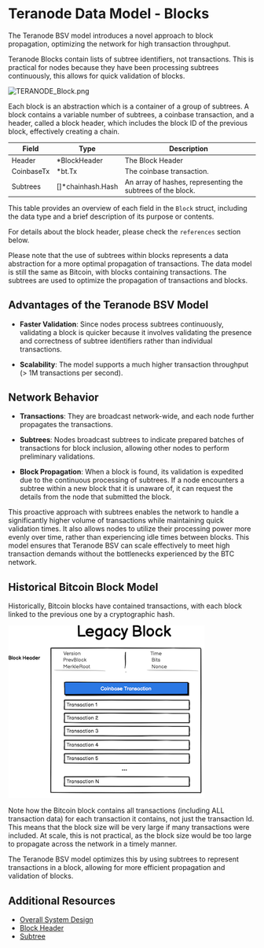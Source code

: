 # Teranode Data Model - Blocks

The Teranode BSV model introduces a novel approach to block propagation, optimizing the network for high transaction throughput.

Teranode Blocks contain lists of subtree identifiers, not transactions. This is practical for nodes because they have been processing subtrees continuously, this allows for quick validation of blocks.

![TERANODE_Block.png](../../architecture/img/TERANODE_Block.png)

Each block is an abstraction which is a container of a group of subtrees. A block contains a variable number of subtrees, a coinbase transaction, and a header, called a block header, which includes the block ID of the previous block, effectively creating a chain.

| Field       | Type                  | Description                                                 |
|-------------|-----------------------|-------------------------------------------------------------|
| Header      | *BlockHeader          | The Block Header                                            |
| CoinbaseTx  | *bt.Tx                | The coinbase transaction.                                   |
| Subtrees    | []*chainhash.Hash     | An array of hashes, representing the subtrees of the block. |

This table provides an overview of each field in the `Block` struct, including the data type and a brief description of its purpose or contents.

For details about the block header, please check the `references` section below.

Please note that the use of subtrees within blocks represents a data abstraction for a more optimal propagation of transactions. The data model is still the same as Bitcoin, with blocks containing transactions. The subtrees are used to optimize the propagation of transactions and blocks.

## Advantages of the Teranode BSV Model

- **Faster Validation**: Since nodes process subtrees continuously, validating a block is quicker because it involves validating the presence and correctness of subtree identifiers rather than individual transactions.


- **Scalability**: The model supports a much higher transaction throughput (> 1M transactions per second).


## Network Behavior
- **Transactions**: They are broadcast network-wide, and each node further propagates the transactions.


- **Subtrees**: Nodes broadcast subtrees to indicate prepared batches of transactions for block inclusion, allowing other nodes to perform preliminary validations.


- **Block Propagation**: When a block is found, its validation is expedited due to the continuous processing of subtrees. If a node encounters a subtree within a new block that it is unaware of, it can request the details from the node that submitted the block.

This proactive approach with subtrees enables the network to handle a significantly higher volume of transactions while maintaining quick validation times. It also allows nodes to utilize their processing power more evenly over time, rather than experiencing idle times between blocks. This model ensures that Teranode BSV can scale effectively to meet high transaction demands without the bottlenecks experienced by the BTC network.

## Historical Bitcoin Block Model

Historically, Bitcoin blocks have contained transactions, with each block linked to the previous one by a cryptographic hash.

![Legacy_Bitcoin_Block.png](../../architecture/img/Legacy_Bitcoin_Block.png)

Note how the Bitcoin block contains all transactions (including ALL transaction data) for each transaction it contains, not just the transaction Id. This means that the block size will be very large if many transactions were included. At scale, this is not practical, as the block size would be too large to propagate across the network in a timely manner.

The Teranode BSV model optimizes this by using subtrees to represent transactions in a block, allowing for more efficient propagation and validation of blocks.

## Additional Resources

- [Overall System Design](../../../docs/architecture/teranode-overall-system-design.md)
- [Block Header](./block_header_data_model.md)
- [Subtree](./subtree_data_model.md)
